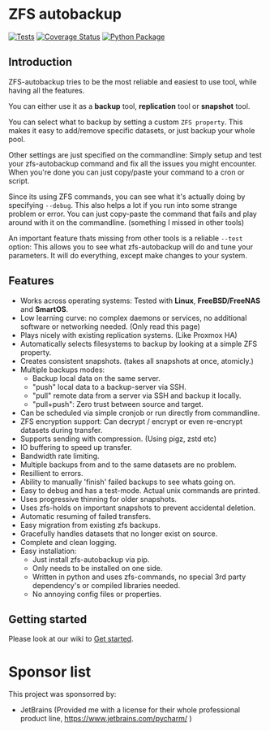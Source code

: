 
# ZFS autobackup

[![Tests](https://github.com/psy0rz/zfs_autobackup/workflows/Regression%20tests/badge.svg)](https://github.com/psy0rz/zfs_autobackup/actions?query=workflow%3A%22Regression+tests%22) [![Coverage Status](https://coveralls.io/repos/github/psy0rz/zfs_autobackup/badge.svg)](https://coveralls.io/github/psy0rz/zfs_autobackup)  [![Python Package](https://github.com/psy0rz/zfs_autobackup/workflows/Upload%20Python%20Package/badge.svg)](https://pypi.org/project/zfs-autobackup/)

## Introduction

ZFS-autobackup tries to be the most reliable and easiest to use tool, while having all the features.

You can either use it as a **backup** tool, **replication** tool or **snapshot** tool.

You can select what to backup by setting a custom `ZFS property`. This makes it easy to add/remove specific datasets, or just backup your whole pool.

Other settings are just specified on the commandline: Simply setup and test your zfs-autobackup command and  fix all the issues you might encounter. When you're done you can just copy/paste your command to a cron or script.

Since its using ZFS commands, you can see what it's actually doing by specifying `--debug`. This also helps a lot if you run into some strange problem or error. You can just copy-paste the command that fails and play around with it on the commandline. (something I missed in other tools)

An important feature thats missing from other tools is a reliable `--test` option: This allows you to see what zfs-autobackup will do and tune your parameters. It will do everything, except make changes to your system.

## Features

* Works across operating systems: Tested with **Linux**, **FreeBSD/FreeNAS** and **SmartOS**.
* Low learning curve: no complex daemons or services, no additional software or networking needed. (Only read this page)   
* Plays nicely with existing replication systems. (Like Proxmox HA)
* Automatically selects filesystems to backup by looking at a simple ZFS property. 
* Creates consistent snapshots. (takes all snapshots at once, atomicly.)
* Multiple backups modes:
  * Backup local data on the same server.
  * "push" local data to a backup-server via SSH.
  * "pull" remote data from a server via SSH and backup it locally.
  * "pull+push": Zero trust between source and target.
* Can be scheduled via simple cronjob or run directly from commandline.
* ZFS encryption support: Can decrypt / encrypt or even re-encrypt datasets during transfer.
* Supports sending with compression. (Using pigz, zstd etc)
* IO buffering to speed up transfer.
* Bandwidth rate limiting.
* Multiple backups from and to the same datasets are no problem.
* Resillient to errors.
* Ability to manually 'finish' failed backups to see whats going on.
* Easy to debug and has a test-mode. Actual unix commands are printed.
* Uses progressive thinning for older snapshots.
* Uses zfs-holds on important snapshots to prevent accidental deletion.
* Automatic resuming of failed transfers.
* Easy migration from existing zfs backups.
* Gracefully handles datasets that no longer exist on source.
* Complete and clean logging. 
* Easy installation:
  * Just install zfs-autobackup via pip.
  * Only needs to be installed on one side.
  * Written in python and uses zfs-commands, no special 3rd party dependency's or compiled libraries needed.
  * No annoying config files or properties. 

## Getting started

Please look at our wiki to [Get started](wiki/Home).

# Sponsor list

This project was sponsorred by:

* JetBrains (Provided me with a license for their whole professional product line, https://www.jetbrains.com/pycharm/ )
